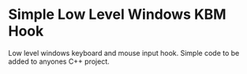 # Simple Low Level Windows KBM Hook
Low level windows keyboard and mouse input hook. Simple code to be added to anyones C++ project.
